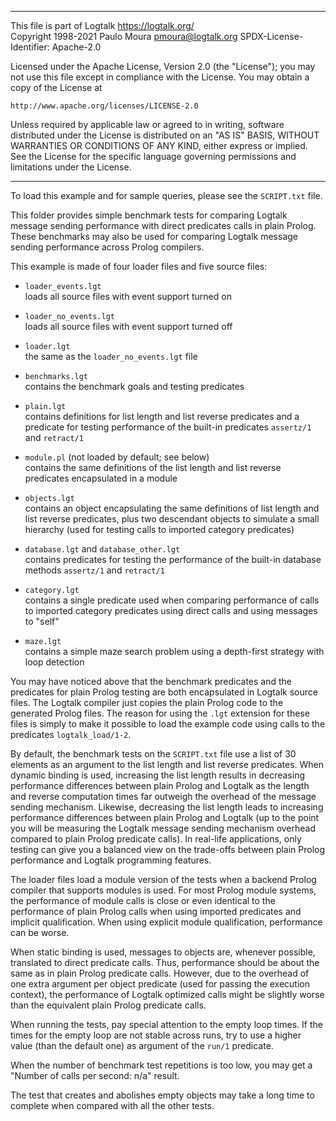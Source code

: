 ________________________________________________________________________

This file is part of Logtalk <https://logtalk.org/>  
Copyright 1998-2021 Paulo Moura <pmoura@logtalk.org>
SPDX-License-Identifier: Apache-2.0

Licensed under the Apache License, Version 2.0 (the "License");
you may not use this file except in compliance with the License.
You may obtain a copy of the License at

    http://www.apache.org/licenses/LICENSE-2.0

Unless required by applicable law or agreed to in writing, software
distributed under the License is distributed on an "AS IS" BASIS,
WITHOUT WARRANTIES OR CONDITIONS OF ANY KIND, either express or implied.
See the License for the specific language governing permissions and
limitations under the License.
________________________________________________________________________


To load this example and for sample queries, please see the `SCRIPT.txt` file.

This folder provides simple benchmark tests for comparing Logtalk message 
sending performance with direct predicates calls in plain Prolog.
These benchmarks may also be used for comparing Logtalk message sending 
performance across Prolog compilers.

This example is made of four loader files and five source files:

- `loader_events.lgt`  
	loads all source files with event support turned on
- `loader_no_events.lgt`  
	loads all source files with event support turned off
- `loader.lgt`  
	the same as the `loader_no_events.lgt` file

- `benchmarks.lgt`  
	contains the benchmark goals and testing predicates
- `plain.lgt`  
	contains definitions for list length and list reverse predicates
	and a predicate for testing performance of the built-in predicates
	`assertz/1` and `retract/1`
- `module.pl` (not loaded by default; see below)  
	contains the same definitions of the list length and list reverse
	predicates encapsulated in a module
- `objects.lgt`  
	contains an object encapsulating the same definitions of list length
	and list reverse predicates, plus two descendant objects to simulate
	a small hierarchy (used for testing calls to imported category
	predicates)
- `database.lgt` and `database_other.lgt`  
	contains predicates for testing the performance of the built-in 
	database methods `assertz/1` and `retract/1`
- `category.lgt`  
	contains a single predicate used when comparing performance of
	calls to imported category predicates using direct calls and using 
	messages to "self"
- `maze.lgt`  
	contains a simple maze search problem using a depth-first strategy
	with loop detection

You may have noticed above that the benchmark predicates and the predicates 
for plain Prolog testing are both encapsulated in Logtalk source files. The 
Logtalk compiler just copies the plain Prolog code to the generated Prolog 
files. The reason for using the `.lgt` extension for these files is simply
to  make it possible to load the example code using calls to the predicates 
`logtalk_load/1-2`.

By default, the benchmark tests on the `SCRIPT.txt` file use a list of 30
elements as an argument to the list length and list reverse predicates. When
dynamic binding is used, increasing the list length results in decreasing
performance differences between plain Prolog and Logtalk as the length and
reverse computation times far outweigh the overhead of the message sending
mechanism. Likewise, decreasing the list length leads to increasing performance
differences between plain Prolog and Logtalk (up to the point you will be
measuring the Logtalk message sending mechanism overhead compared to plain
Prolog predicate calls). In real-life applications, only testing can give
you a balanced view on the trade-offs between plain Prolog performance and
Logtalk programming features.

The loader files load a module version of the tests when a backend Prolog
compiler that supports modules is used. For most Prolog module systems, the 
performance of module calls is close or even identical to the performance of 
plain Prolog calls when using imported predicates and implicit qualification.
When using explicit module qualification, performance can be worse.

When static binding is used, messages to objects are, whenever possible, 
translated to direct predicate calls. Thus, performance should be about the
same as in plain Prolog predicate calls. However, due to the overhead of 
one extra argument per object predicate (used for passing the execution 
context), the performance of Logtalk optimized calls might be slightly 
worse than the equivalent plain Prolog predicate calls.

When running the tests, pay special attention to the empty loop times. If
the times for the empty loop are not stable across runs, try to use a
higher value (than the default one) as argument of the `run/1` predicate.

When the number of benchmark test repetitions is too low, you may get a
"Number of calls per second: n/a" result.

The test that creates and abolishes empty objects may take a long time to
complete when compared with all the other tests.

